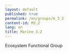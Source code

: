 ```yaml
---
layout: default
published: true
permalink: /en/groups/m_3_2
content-id: M3.2
lang: en
title: Marine 3.2
---
```


Ecosystem Functional Group
